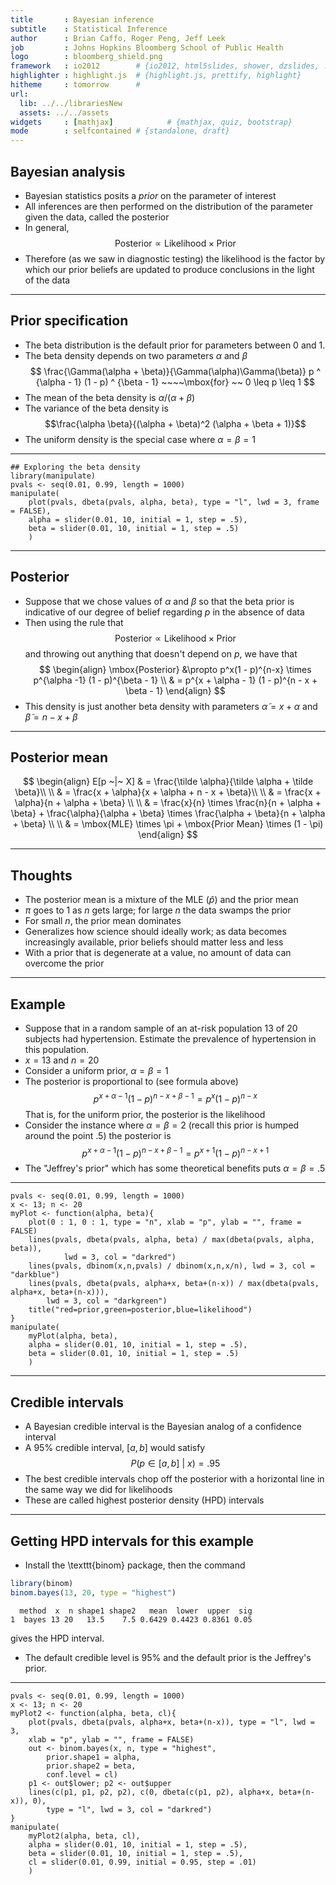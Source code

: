 ```yaml
---
title       : Bayesian inference
subtitle    : Statistical Inference
author      : Brian Caffo, Roger Peng, Jeff Leek
job         : Johns Hopkins Bloomberg School of Public Health
logo        : bloomberg_shield.png
framework   : io2012        # {io2012, html5slides, shower, dzslides, ...}
highlighter : highlight.js  # {highlight.js, prettify, highlight}
hitheme     : tomorrow      # 
url:
  lib: ../../librariesNew
  assets: ../../assets
widgets     : [mathjax]            # {mathjax, quiz, bootstrap}
mode        : selfcontained # {standalone, draft}
---
```




## Bayesian analysis
- Bayesian statistics posits a *prior* on the parameter
  of interest
- All inferences are then performed on the distribution of 
  the parameter given the data, called the posterior
- In general,
  $$
  \mbox{Posterior} \propto \mbox{Likelihood} \times \mbox{Prior}
  $$
- Therefore (as we saw in diagnostic testing) the likelihood is
  the factor by which our prior beliefs are updated to produce
  conclusions in the light of the data

---
## Prior specification
- The beta distribution is the default prior
  for parameters between $0$ and $1$.
- The beta density depends on two parameters $\alpha$ and $\beta$
$$
\frac{\Gamma(\alpha +  \beta)}{\Gamma(\alpha)\Gamma(\beta)}
 p ^ {\alpha - 1} (1 - p) ^ {\beta - 1} ~~~~\mbox{for} ~~ 0 \leq p \leq 1
$$
- The mean of the beta density is $\alpha / (\alpha + \beta)$
- The variance of the beta density is 
$$\frac{\alpha \beta}{(\alpha + \beta)^2 (\alpha + \beta + 1)}$$
- The uniform density is the special case where $\alpha = \beta = 1$

---

```
## Exploring the beta density
library(manipulate)
pvals <- seq(0.01, 0.99, length = 1000)
manipulate(
    plot(pvals, dbeta(pvals, alpha, beta), type = "l", lwd = 3, frame = FALSE),
    alpha = slider(0.01, 10, initial = 1, step = .5),
    beta = slider(0.01, 10, initial = 1, step = .5)
    )
```

---
## Posterior 
- Suppose that we chose values of $\alpha$ and $\beta$ so that
  the beta prior is indicative of our degree of belief regarding $p$
  in the absence of data
- Then using the rule that
  $$
  \mbox{Posterior} \propto \mbox{Likelihood} \times \mbox{Prior}
  $$
  and throwing out anything that doesn't depend on $p$, we have that
$$
\begin{align}
\mbox{Posterior} &\propto  p^x(1 - p)^{n-x} \times p^{\alpha -1} (1 - p)^{\beta - 1} \\
                 &  =      p^{x + \alpha - 1} (1 - p)^{n - x + \beta - 1}
\end{align}
$$
- This density is just another beta density with parameters
  $\tilde \alpha = x + \alpha$ and $\tilde \beta = n - x + \beta$


---
## Posterior mean

$$
\begin{align}
E[p ~|~ X] & =   \frac{\tilde \alpha}{\tilde \alpha + \tilde \beta}\\ \\
& =  \frac{x + \alpha}{x + \alpha + n - x + \beta}\\ \\
& =  \frac{x + \alpha}{n + \alpha + \beta} \\ \\
& =  \frac{x}{n} \times \frac{n}{n + \alpha + \beta} + \frac{\alpha}{\alpha + \beta} \times \frac{\alpha + \beta}{n + \alpha + \beta} \\ \\
& =  \mbox{MLE} \times \pi + \mbox{Prior Mean} \times (1 - \pi)
\end{align}
$$

---
## Thoughts

- The posterior mean is a mixture of the MLE ($\hat p$) and the
  prior mean
- $\pi$ goes to $1$ as $n$ gets large; for large $n$ the data swamps the prior
- For small $n$, the prior mean dominates 
- Generalizes how science should ideally work; as data becomes
  increasingly available, prior beliefs should matter less and less
- With a prior that is degenerate at a value, no amount of data
  can overcome the prior

---
## Example

- Suppose that in a random sample of an at-risk population
$13$ of $20$ subjects had hypertension. Estimate the prevalence
of hypertension in this population.
- $x = 13$ and $n=20$
- Consider a uniform prior, $\alpha = \beta = 1$
- The posterior is proportional to (see formula above)
$$
p^{x + \alpha - 1} (1 - p)^{n - x + \beta - 1} = p^x (1 - p)^{n-x}
$$
That is, for the uniform prior, the posterior is the likelihood
- Consider the instance where $\alpha = \beta = 2$ (recall this prior
is humped around the point $.5$) the posterior is
$$
p^{x + \alpha - 1} (1 - p)^{n - x + \beta - 1} = p^{x + 1} (1 - p)^{n-x + 1}
$$
- The "Jeffrey's prior" which has some theoretical benefits
  puts $\alpha = \beta = .5$

---
```
pvals <- seq(0.01, 0.99, length = 1000)
x <- 13; n <- 20
myPlot <- function(alpha, beta){
    plot(0 : 1, 0 : 1, type = "n", xlab = "p", ylab = "", frame = FALSE)
    lines(pvals, dbeta(pvals, alpha, beta) / max(dbeta(pvals, alpha, beta)), 
            lwd = 3, col = "darkred")
    lines(pvals, dbinom(x,n,pvals) / dbinom(x,n,x/n), lwd = 3, col = "darkblue")
    lines(pvals, dbeta(pvals, alpha+x, beta+(n-x)) / max(dbeta(pvals, alpha+x, beta+(n-x))),
        lwd = 3, col = "darkgreen")
    title("red=prior,green=posterior,blue=likelihood")
}
manipulate(
    myPlot(alpha, beta),
    alpha = slider(0.01, 10, initial = 1, step = .5),
    beta = slider(0.01, 10, initial = 1, step = .5)
    )
```

---
## Credible intervals
- A Bayesian credible interval is the  Bayesian analog of a confidence
  interval
- A $95\%$ credible interval, $[a, b]$ would satisfy
  $$
  P(p \in [a, b] ~|~ x) = .95
  $$
- The best credible intervals chop off the posterior with a horizontal
  line in the same way we did for likelihoods 
- These are called highest posterior density (HPD) intervals

---
## Getting HPD intervals for this example
- Install the \texttt{binom} package, then the command

```r
library(binom)
binom.bayes(13, 20, type = "highest")
```

```
  method  x  n shape1 shape2   mean  lower  upper  sig
1  bayes 13 20   13.5    7.5 0.6429 0.4423 0.8361 0.05
```

gives the HPD interval. 
- The default credible level is $95\%$ and
the default prior is the Jeffrey's prior.

---
```
pvals <- seq(0.01, 0.99, length = 1000)
x <- 13; n <- 20
myPlot2 <- function(alpha, beta, cl){
    plot(pvals, dbeta(pvals, alpha+x, beta+(n-x)), type = "l", lwd = 3,
    xlab = "p", ylab = "", frame = FALSE)
    out <- binom.bayes(x, n, type = "highest", 
        prior.shape1 = alpha, 
        prior.shape2 = beta, 
        conf.level = cl)
    p1 <- out$lower; p2 <- out$upper
    lines(c(p1, p1, p2, p2), c(0, dbeta(c(p1, p2), alpha+x, beta+(n-x)), 0), 
        type = "l", lwd = 3, col = "darkred")
}
manipulate(
    myPlot2(alpha, beta, cl),
    alpha = slider(0.01, 10, initial = 1, step = .5),
    beta = slider(0.01, 10, initial = 1, step = .5),
    cl = slider(0.01, 0.99, initial = 0.95, step = .01)
    )
```

